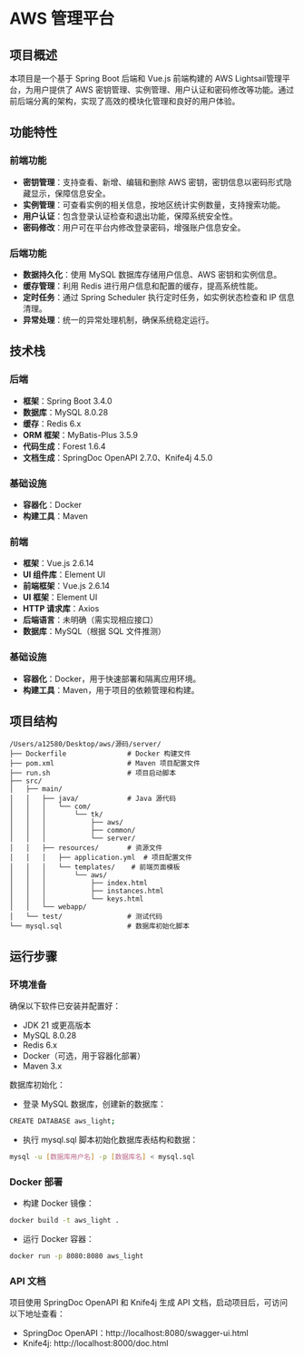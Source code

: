 # AWS 管理平台

## 项目概述
本项目是一个基于 Spring Boot 后端和 Vue.js 前端构建的 AWS Lightsail管理平台，为用户提供了 AWS 密钥管理、实例管理、用户认证和密码修改等功能。通过前后端分离的架构，实现了高效的模块化管理和良好的用户体验。

## 功能特性
### 前端功能
- **密钥管理**：支持查看、新增、编辑和删除 AWS 密钥，密钥信息以密码形式隐藏显示，保障信息安全。
- **实例管理**：可查看实例的相关信息，按地区统计实例数量，支持搜索功能。
- **用户认证**：包含登录认证检查和退出功能，保障系统安全性。
- **密码修改**：用户可在平台内修改登录密码，增强账户信息安全。

### 后端功能
- **数据持久化**：使用 MySQL 数据库存储用户信息、AWS 密钥和实例信息。
- **缓存管理**：利用 Redis 进行用户信息和配置的缓存，提高系统性能。
- **定时任务**：通过 Spring Scheduler 执行定时任务，如实例状态检查和 IP 信息清理。
- **异常处理**：统一的异常处理机制，确保系统稳定运行。

## 技术栈
### 后端
- **框架**：Spring Boot 3.4.0
- **数据库**：MySQL 8.0.28
- **缓存**：Redis 6.x
- **ORM 框架**：MyBatis-Plus 3.5.9
- **代码生成**：Forest 1.6.4
- **文档生成**：SpringDoc OpenAPI 2.7.0、Knife4j 4.5.0

### 基础设施
- **容器化**：Docker
- **构建工具**：Maven

### 前端
- **框架**：Vue.js 2.6.14
- **UI 组件库**：Element UI
- **前端框架**：Vue.js 2.6.14
- **UI 框架**：Element UI
- **HTTP 请求库**：Axios
- **后端语言**：未明确（需实现相应接口）
- **数据库**：MySQL（根据 SQL 文件推测）

### 基础设施
- **容器化**：Docker，用于快速部署和隔离应用环境。
- **构建工具**：Maven，用于项目的依赖管理和构建。

## 项目结构
```plaintext
/Users/a12580/Desktop/aws/源码/server/
├── Dockerfile               # Docker 构建文件
├── pom.xml                  # Maven 项目配置文件
├── run.sh                   # 项目启动脚本
├── src/
│   ├── main/
│   │   ├── java/            # Java 源代码
│   │   │   └── com/
│   │   │       └── tk/
│   │   │           ├── aws/
│   │   │           ├── common/
│   │   │           └── server/
│   │   ├── resources/       # 资源文件
│   │   │   ├── application.yml  # 项目配置文件
│   │   │   └── templates/    # 前端页面模板
│   │   │       └── aws/
│   │   │           ├── index.html
│   │   │           ├── instances.html
│   │   │           └── keys.html
│   │   └── webapp/
│   └── test/                # 测试代码
└── mysql.sql                # 数据库初始化脚本
```

## 运行步骤
### 环境准备
确保以下软件已安装并配置好：

- JDK 21 或更高版本
- MySQL 8.0.28
- Redis 6.x
- Docker（可选，用于容器化部署）
- Maven 3.x

数据库初始化：
- 登录 MySQL 数据库，创建新的数据库：
```bash
CREATE DATABASE aws_light;
```
- 执行 mysql.sql 脚本初始化数据库表结构和数据：
```bash
mysql -u [数据库用户名] -p [数据库名] < mysql.sql
```
### Docker 部署
- 构建 Docker 镜像：
```bash
docker build -t aws_light .
```
- 运行 Docker 容器：
```bash
docker run -p 8080:8080 aws_light
```
### API 文档
项目使用 SpringDoc OpenAPI 和 Knife4j 生成 API 文档，启动项目后，可访问以下地址查看：
- SpringDoc OpenAPI：http://localhost:8080/swagger-ui.html
- Knife4j: http://localhost:8000/doc.html




